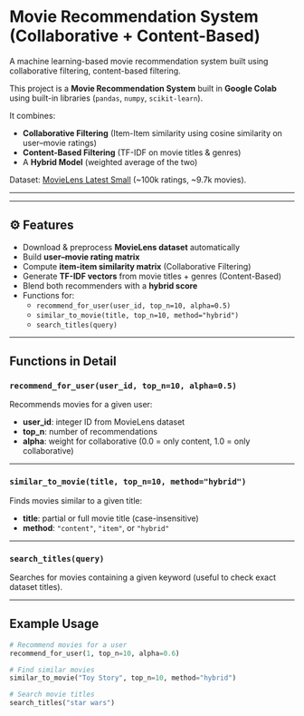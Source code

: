 #  Movie Recommendation System (Collaborative + Content-Based)
A machine learning-based movie recommendation system built using collaborative filtering, content-based filtering.

This project is a **Movie Recommendation System** built in **Google Colab** using built-in libraries (`pandas`, `numpy`, `scikit-learn`).  

It combines:
- **Collaborative Filtering** (Item-Item similarity using cosine similarity on user–movie ratings)
- **Content-Based Filtering** (TF-IDF on movie titles & genres)
- A **Hybrid Model** (weighted average of the two)

Dataset: [MovieLens Latest Small](https://grouplens.org/datasets/movielens/latest/) (~100k ratings, ~9.7k movies).

---


---

## ⚙️ Features
- Download & preprocess **MovieLens dataset** automatically
- Build **user–movie rating matrix**
- Compute **item-item similarity matrix** (Collaborative Filtering)
- Generate **TF-IDF vectors** from movie titles + genres (Content-Based)
- Blend both recommenders with a **hybrid score**
- Functions for:
  - `recommend_for_user(user_id, top_n=10, alpha=0.5)`
  - `similar_to_movie(title, top_n=10, method="hybrid")`
  - `search_titles(query)`

---

##  Functions in Detail

### `recommend_for_user(user_id, top_n=10, alpha=0.5)`

Recommends movies for a given user:

- **user_id**: integer ID from MovieLens dataset  
- **top_n**: number of recommendations  
- **alpha**: weight for collaborative (0.0 = only content, 1.0 = only collaborative)  

---

### `similar_to_movie(title, top_n=10, method="hybrid")`

Finds movies similar to a given title:

- **title**: partial or full movie title (case-insensitive)  
- **method**: `"content"`, `"item"`, or `"hybrid"`  

---

### `search_titles(query)`

Searches for movies containing a given keyword (useful to check exact dataset titles).  

---

##  Example Usage

```python
# Recommend movies for a user
recommend_for_user(1, top_n=10, alpha=0.6)

# Find similar movies
similar_to_movie("Toy Story", top_n=10, method="hybrid")

# Search movie titles
search_titles("star wars")

